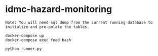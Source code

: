 # idmc-hazard-monitoring

`Note: You will need sql dump from the current running database to initialize and pre-polate the tables.`

```
docker-compose up
docker-compose exec feed bash

python runner.py
```
